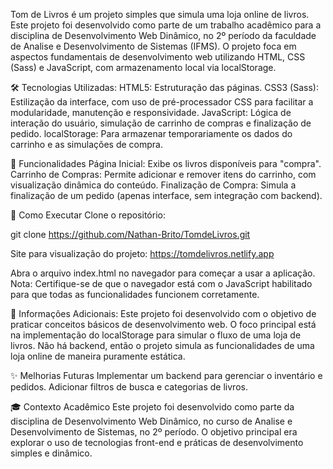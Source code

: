 Tom de Livros é um projeto simples que simula uma loja online de livros. Este projeto foi desenvolvido como parte de um trabalho acadêmico para a disciplina de Desenvolvimento Web Dinâmico, no 2º período da faculdade de Analise e Desenvolvimento de Sistemas (IFMS). O projeto foca em aspectos fundamentais de desenvolvimento web utilizando HTML, CSS (Sass) e JavaScript, com armazenamento local via localStorage.

🛠️ Tecnologias Utilizadas: 
HTML5: Estruturação das páginas.
CSS3 (Sass): Estilização da interface, com uso de pré-processador CSS para facilitar a modularidade, manutenção e responsividade.
JavaScript: Lógica de interação do usuário, simulação de carrinho de compras e finalização de pedido.
localStorage: Para armazenar temporariamente os dados do carrinho e as simulações de compra.

🚀 Funcionalidades
Página Inicial: Exibe os livros disponíveis para "compra".
Carrinho de Compras: Permite adicionar e remover itens do carrinho, com visualização dinâmica do conteúdo.
Finalização de Compra: Simula a finalização de um pedido (apenas interface, sem integração com backend).

💾 Como Executar
Clone o repositório:

git clone https://github.com/Nathan-Brito/TomdeLivros.git

Site para visualização do projeto: https://tomdelivros.netlify.app

Abra o arquivo index.html no navegador para começar a usar a aplicação.
Nota: Certifique-se de que o navegador está com o JavaScript habilitado para que todas as funcionalidades funcionem corretamente.

📝 Informações Adicionais:
Este projeto foi desenvolvido com o objetivo de praticar conceitos básicos de desenvolvimento web.
O foco principal está na implementação do localStorage para simular o fluxo de uma loja de livros.
Não há backend, então o projeto simula as funcionalidades de uma loja online de maneira puramente estática.

✨ Melhorias Futuras
Implementar um backend para gerenciar o inventário e pedidos.
Adicionar filtros de busca e categorias de livros.

🎓 Contexto Acadêmico
Este projeto foi desenvolvido como parte da disciplina de Desenvolvimento Web Dinâmico, no curso de Analise e Desenvolvimento de Sistemas, no 2º período. O objetivo principal era explorar o uso de tecnologias front-end e práticas de desenvolvimento simples e dinâmico.
